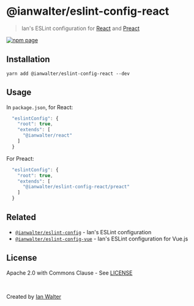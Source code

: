 # @ianwalter/eslint-config-react
> Ian's ESLint configuration for [React][reactUrl] and [Preact][preactUrl]

[![npm page][npmImage]][npmUrl]

## Installation

```console
yarn add @ianwalter/eslint-config-react --dev
```

## Usage

In `package.json`, for React:

```js
  "eslintConfig": {
    "root": true,
    "extends": [
      "@ianwalter/react"
    ]
  }
```

For Preact:

```js
  "eslintConfig": {
    "root": true,
    "extends": [
      "@ianwalter/eslint-config-react/preact"
    ]
  }
```

## Related

* [`@ianwalter/eslint-config`][configUrl] - Ian's ESLint configuration
* [`@ianwalter/eslint-config-vue`][vueUrl] - Ian's ESLint configuration for
  Vue.js

## License

Apache 2.0 with Commons Clause - See [LICENSE][licenseUrl]

&nbsp;

Created by [Ian Walter](https://iankwalter.com)

[eslintUrl]: https://eslint.org/
[reactUrl]: https://reactjs.org/
[preactUrl]: https://preactjs.com/
[npmImage]: https://img.shields.io/npm/v/@ianwalter/eslint-config-react.svg
[npmUrl]: https://www.npmjs.com/package/@ianwalter/eslint-config-react
[configUrl]: https://github.com/ianwalter/eslint-config
[vueUrl]: https://github.com/ianwalter/eslint-config-vue
[licenseUrl]: https://github.com/ianwalter/eslint-config-react/blob/master/LICENSE
